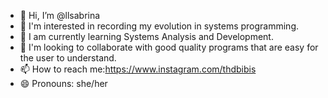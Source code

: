 - 👋 Hi, I’m @llsabrina
- 👀 I'm interested in recording my evolution in systems programming.
- 🌱 I am currently learning Systems Analysis and Development.
- 💞️ I'm looking to collaborate with good quality programs that are easy for the user to understand.
- 📫 How to reach me:https://www.instagram.com/thdbibis
- 😄 Pronouns: she/her
<!---
llsabrina/llsabrina is a ✨ special ✨ repository because its `README.md` (this file) appears on your GitHub profile.
You can click the Preview link to take a look at your changes.
--->
